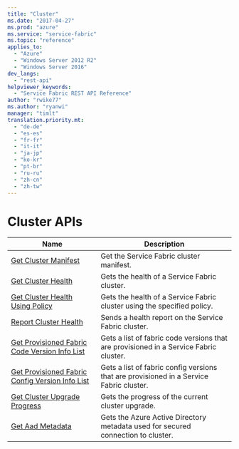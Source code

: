 ```yaml
---
title: "Cluster"
ms.date: "2017-04-27"
ms.prod: "azure"
ms.service: "service-fabric"
ms.topic: "reference"
applies_to: 
  - "Azure"
  - "Windows Server 2012 R2"
  - "Windows Server 2016"
dev_langs: 
  - "rest-api"
helpviewer_keywords: 
  - "Service Fabric REST API Reference"
author: "rwike77"
ms.author: "ryanwi"
manager: "timlt"
translation.priority.mt: 
  - "de-de"
  - "es-es"
  - "fr-fr"
  - "it-it"
  - "ja-jp"
  - "ko-kr"
  - "pt-br"
  - "ru-ru"
  - "zh-cn"
  - "zh-tw"
---
```

# Cluster APIs

| Name | Description |
| --- | --- |
| [Get Cluster Manifest](get-cluster-manifest.md) | Get the Service Fabric cluster manifest.<br/> |
| [Get Cluster Health](get-cluster-health.md) | Gets the health of a Service Fabric cluster.<br/> |
| [Get Cluster Health Using Policy](get-cluster-health-using-policy.md) | Gets the health of a Service Fabric cluster using the specified policy.<br/> |
| [Report Cluster Health](report-cluster-health.md) | Sends a health report on the Service Fabric cluster.<br/> |
| [Get Provisioned Fabric Code Version Info List](get-provisioned-fabric-code-version-info-list.md) | Gets a list of fabric code versions that are provisioned in a Service Fabric cluster.<br/> |
| [Get Provisioned Fabric Config Version Info List](get-provisioned-fabric-config-version-info-list.md) | Gets a list of fabric config versions that are provisioned in a Service Fabric cluster.<br/> |
| [Get Cluster Upgrade Progress](get-cluster-upgrade-progress.md) | Gets the progress of the current cluster upgrade.<br/> |
| [Get Aad Metadata](get-aad-metadata.md) | Gets the Azure Active Directory metadata used for secured connection to cluster.<br/> |

